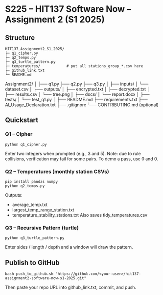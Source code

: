 # S225 – HIT137 Software Now – Assignment 2 (S1 2025)

## Structure
```
HIT137_Assignment2_S1_2025/
├─ q1_cipher.py
├─ q2_temps.py
├─ q3_turtle_pattern.py
├─ temperatures/            # put all stations_group_*.csv here
├─ github_link.txt
└─ README.md
```
Assignment2/
│
├── q1.py
├── q2.py
├── q3.py
│
├── inputs/
│   └── dataset.csv
│
├── outputs/
│   ├── encrypted.txt
│   ├── decrypted.txt
│   ├── results.csv
│   └── tree.png
│
├── docs/
│   └── report.docx
│
├── tests/
│   └── test_q1.py
│
├── README.md
├── requirements.txt
├── AI_Usage_Declaration.txt
├── .gitignore
└── CONTRIBUTING.md   (optional)


## Quickstart
### Q1 – Cipher
```
python q1_cipher.py
```
Enter two integers when prompted (e.g., 3 and 5). Note: due to rule collisions, verification may fail for some pairs. To demo a pass, use 0 and 0.

### Q2 – Temperatures (monthly station CSVs)
```
pip install pandas numpy
python q2_temps.py
```
Outputs:
- average_temp.txt
- largest_temp_range_station.txt
- temperature_stability_stations.txt
Also saves tidy_temperatures.csv

### Q3 – Recursive Pattern (turtle)
```
python q3_turtle_pattern.py
```
Enter sides / length / depth and a window will draw the pattern.

## Publish to GitHub
```
bash push_to_github.sh "https://github.com/<your-user>/hit137-assignment2-software-now-s1-2025.git"
```
Then paste your repo URL into github_link.txt, commit, and push.
